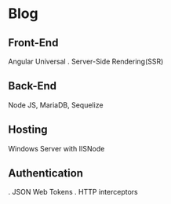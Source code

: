 # Blog

## Front-End

Angular Universal
 . Server-Side Rendering(SSR)

## Back-End

Node JS, MariaDB, Sequelize

## Hosting

Windows Server with IISNode

## Authentication

. JSON Web Tokens
. HTTP interceptors
